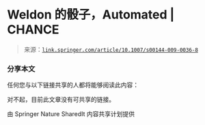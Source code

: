 <!--yml

类别：未分类

日期：2024-05-27 15:20:42

-->

# Weldon 的骰子，Automated | CHANCE

> 来源：[`link.springer.com/article/10.1007/s00144-009-0036-8`](https://link.springer.com/article/10.1007/s00144-009-0036-8)

### 分享本文

任何您与以下链接共享的人都将能够阅读此内容：

对不起，目前此文章没有可共享的链接。

由 Springer Nature SharedIt 内容共享计划提供
